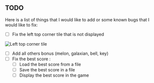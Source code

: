 ## TODO

Here is a list of things that I would like to add or some known bugs that I would like to fix:

* [ ] Fix the left top corner tile that is not displayed

![Left top corner tile](https://i.imgur.com/0Z7ZQ9M.png)

* [ ] Add all others bonus (melon, galaxian, bell, key)
* [ ] Fix the best score :
  * [ ] Load the best score from a file
  * [ ] Save the best score in a file
  * [ ] Display the best score in the game